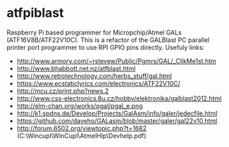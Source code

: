 # atfpiblast

Raspberry Pi based programmer for Micropchip/Atmel GALs (ATF16V8B/ATF22V10C). This is a refactor of the GALBlast PC parallel printer port programmer to use RPI GPIO pins directly. Usefuly links:

- http://www.armory.com/~rstevew/Public/Pgmrs/GAL/_ClikMe1st.htm
- http://www.bhabbott.net.nz/atfblast.html
- http://www.retrotechnology.com/herbs_stuff/gal.html
- https://www.ecstaticlyrics.com/electronics/ATF22V10C/
- http://mcu.cz/print.php?news.2
- http://www.css-electronics.8u.cz/hobby/elektronika/galblast2012.html
- http://elm-chan.org/works/pgal/pgal_e.png
- http://k1.spdns.de/Develop/Projects/GalAsm/info/galer/jedecfile.html
- https://github.com/daveho/GALasm/blob/master/galer/gal22v10.html
- http://forum.6502.org/viewtopic.php?t=1682 (C:\Wincupl\WinCupl\AtmelHlp\Devhelp.pdf)
